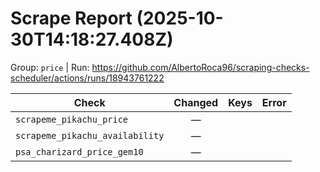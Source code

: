 # Scrape Report (2025-10-30T14:18:27.408Z)

Group: `price`  |  Run: https://github.com/AlbertoRoca96/scraping-checks-scheduler/actions/runs/18943761222

| Check | Changed | Keys | Error |
|---|:---:|:--|:--|
| `scrapeme_pikachu_price` | — |  |  |
| `scrapeme_pikachu_availability` | — |  |  |
| `psa_charizard_price_gem10` | — |  |  |
